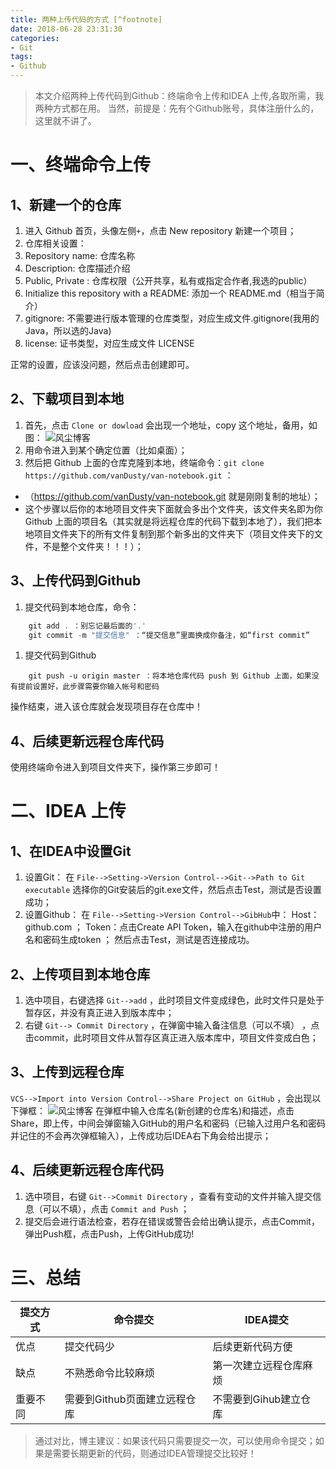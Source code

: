 ```yaml
---
title: 两种上传代码的方式 [^footnote]
date: 2018-06-28 23:31:30
categories:
- Git
tags:
- Github
---
```


> 本文介绍两种上传代码到Github：终端命令上传和IDEA 上传,各取所需，我两种方式都在用。
当然，前提是：先有个Github账号，具体注册什么的，这里就不讲了。

# 一、终端命令上传
## 1、新建一个的仓库
1. 进入 Github 首页，头像左侧` + `，点击 New repository 新建一个项目；
1. 仓库相关设置：
 1. Repository name: 仓库名称
 1. Description: 仓库描述介绍
 1. Public, Private : 仓库权限（公开共享，私有或指定合作者,我选的public）
 1. Initialize this repository with a README: 添加一个 README.md（相当于简介）
 1. gitignore: 不需要进行版本管理的仓库类型，对应生成文件.gitignore(我用的Java，所以选的Java)
 1. license: 证书类型，对应生成文件 LICENSE

正常的设置，应该没问题，然后点击创建即可。

## 2、下载项目到本地
1. 首先，点击 ` Clone or dowload ` 会出现一个地址，copy 这个地址，备用，如图：
![风尘博客](http://github.dustyblog.cn/articleImg/github-reposity-1.png)
1. 用命令进入到某个确定位置（比如桌面）；
1. 然后把 Github 上面的仓库克隆到本地，终端命令：` git clone https://github.com/vanDusty/van-notebook.git ` ：
 * （https://github.com/vanDusty/van-notebook.git 就是刚刚复制的地址）；
 * 这个步骤以后你的本地项目文件夹下面就会多出个文件夹，该文件夹名即为你 Github 上面的项目名（其实就是将远程仓库的代码下载到本地了），我们把本地项目文件夹下的所有文件复制到那个新多出的文件夹下（项目文件夹下的文件，不是整个文件夹！！！）；

## 3、上传代码到Github
1. 提交代码到本地仓库，命令：
``` java
    git add . ：别忘记最后面的'.'
    git commit -m "提交信息" ：“提交信息”里面换成你备注，如“first commit”
```
1. 提交代码到Github
```
    git push -u origin master ：将本地仓库代码 push 到 Github 上面，如果没有提前设置好，此步骤需要你输入帐号和密码
```
操作结束，进入该仓库就会发现项目存在仓库中！
## 4、后续更新远程仓库代码
使用终端命令进入到项目文件夹下，操作第三步即可！

# 二、IDEA 上传
## 1、在IDEA中设置Git
1. 设置Git：
在 ` File-->Setting->Version Control-->Git-->Path to Git executable ` 选择你的Git安装后的git.exe文件，然后点击Test，测试是否设置成功；
1. 设置Github：
在 ` File-->Setting->Version Control-->GibHub `中：
Host：github.com ；
Token：点击Create API Token，输入在github中注册的用户名和密码生成token ；
然后点击Test，测试是否连接成功。
## 2、上传项目到本地仓库
1. 选中项目，右键选择 ` Git-->add ` ，此时项目文件变成绿色，此时文件只是处于暂存区，并没有真正进入到版本库中；
1. 右键 ` Git--> Commit Directory ` ，在弹窗中输入备注信息（可以不填） ，点击commit，此时项目文件从暂存区真正进入版本库中，项目文件变成白色；
## 3、上传到远程仓库
` VCS-->Import into Version Control-->Share Project on GitHub ` ，会出现以下弹框：
![风尘博客](http://github.dustyblog.cn/articleImg/github-reposity-2.png)
在弹框中输入仓库名(新创建的仓库名)和描述，点击Share，即上传，中间会弹窗输入GitHub的用户名和密码（已输入过用户名和密码并记住的不会再次弹框输入），上传成功后IDEA右下角会给出提示；
## 4、后续更新远程仓库代码
1. 选中项目，右键 ` Git-->Commit Directory ` ，查看有变动的文件并输入提交信息（可以不填），点击 ` Commit and Push ` ；
1. 提交后会进行语法检查，若存在错误或警告会给出确认提示，点击Commit，弹出Push框，点击Push，上传GitHub成功!
# 三、总结

| 提交方式 | 命令提交 | IDEA提交 |
| --- | --- | ---- |
| 优点 | 提交代码少 | 后续更新代码方便 |
| 缺点 | 不熟悉命令比较麻烦 | 第一次建立远程仓库麻烦 |
| 重要不同 | 需要到Github页面建立远程仓库 | 不需要到Gihub建立仓库 |

> 通过对比，博主建议：如果该代码只需要提交一次，可以使用命令提交；如果是需要长期更新的代码，则通过IDEA管理提交比较好！